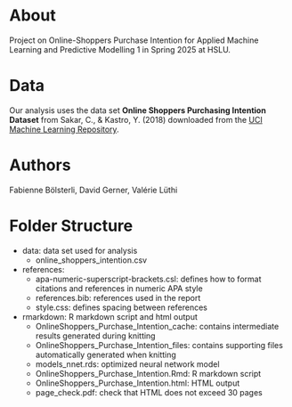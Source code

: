 # About
Project on Online-Shoppers Purchase Intention for Applied Machine Learning and Predictive Modelling 1 in Spring 2025 at HSLU. 

# Data
Our analysis uses the data set **Online Shoppers Purchasing Intention Dataset** from Sakar, C., & Kastro, Y. (2018) downloaded from the [UCI Machine Learning Repository]( https://archive.ics.uci.edu/dataset/468/online+shoppers+purchasing+intention+dataset).

# Authors
Fabienne Bölsterli, David Gerner, Valérie Lüthi

# Folder Structure
* data: data set used for analysis
	- online_shoppers_intention.csv
* references:
	- apa-numeric-superscript-brackets.csl: defines how to format citations and references in numeric APA style
	- references.bib: references used in the report
	- style.css: defines spacing between references
* rmarkdown: R markdown script and html output
	- OnlineShoppers_Purchase_Intention_cache: contains intermediate results generated during knitting
	- OnlineShoppers_Purchase_Intention_files: contains supporting files automatically generated when knitting
	- models_nnet.rds: optimized neural network model
	- OnlineShoppers_Purchase_Intention.Rmd: R markdown script
	- OnlineShoppers_Purchase_Intention.html: HTML output
	- page_check.pdf: check that HTML does not exceed 30 pages